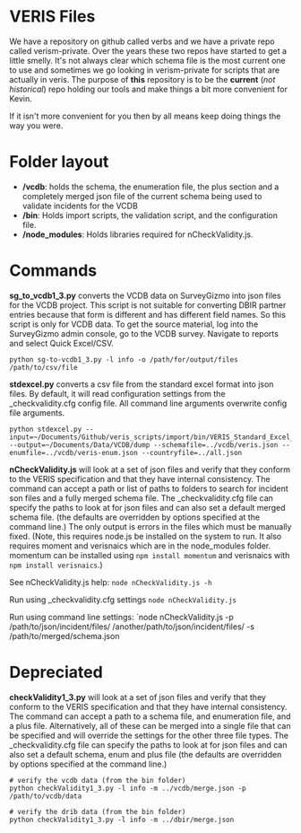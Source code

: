 # VERIS Files
We have a repository on github called verbs and we have a private repo called verism-private. Over the years these two repos have started to get a little smelly. It's not always clear which schema file is the most current one to use and sometimes we go looking in verism-private for scripts that are actually in veris. The purpose of **this** repository is to be the **current** (_not historical_) repo holding our tools and make things a bit more convenient for Kevin.

If it isn't more convenient for you then by all means keep doing things the way you were.

# Folder layout

 * **/vcdb**: holds the schema, the enumeration file, the plus section and a completely merged json file of the current schema being used to validate incidents for the VCDB
 * **/bin**: Holds import scripts, the validation script, and the configuration file.
 * **/node_modules**: Holds libraries required for nCheckValidity.js.
 
# Commands
**sg_to_vcdb1_3.py** converts the VCDB data on SurveyGizmo into json files for the VCDB project. This script is not suitable for converting DBIR partner entries because that form is different and has different field names. So this script is only for VCDB data. To get the source material, log into the SurveyGizmo admin console, go to the VCDB survey. Navigate to reports and select Quick Excel/CSV.

    python sg-to-vcdb1_3.py -l info -o /path/for/output/files /path/to/csv/file
    


**stdexcel.py** converts a csv file from the standard excel format into json files.  By default, it will read configuration settings from the _checkvalidity.cfg config file.  All command line arguments overwrite config file arguments.

    python stdexcel.py --input=~/Documents/Github/veris_scripts/import/bin/VERIS_Standard_Excel_Example.csv --output=~/Documents/Data/VCDB/dump --schemafile=../vcdb/veris.json --enumfile=../vcdb/veris-enum.json --countryfile=../all.json


**nCheckValidity.js** will look at a set of json files and verify that they conform to the VERIS specification and that they have internal consistency. The command can accept a path or list of paths to folders to search for incident son files and a fully merged schema file.  The _checkvalidity.cfg file can specify the paths to look at for json files and can also set a default merged schema file. (the defaults are overridden by options specified at the command line.) The only output is errors in the files which must be manually fixed.  (Note, this requires node.js be installed on the system to run.  It also requires moment and verisnaics which are in the node_modules folder. momentum can be installed using `npm install momentum` and verisnaics with `npm install verisnaics`.)

See nCheckValidity.js help:
`node nCheckValidity.js -h`

Run using _checkvalidity.cfg settings
`node nCheckValidity.js`

Run using command line settings:
`node nCheckValidity.js -p /path/to/json/incident/files/ /another/path/to/json/incident/files/ -s /path/to/merged/schema.json


# Depreciated
**checkValidity1_3.py** will look at a set of json files and verify that they conform to the VERIS specification and that they have internal consistency. The command can accept a path to a schema file, and enumeration file, and a plus file. Alternatively, all of these can be merged into a single file that can be specified and will override the settings for the other three file types. The _checkvalidity.cfg file can specify the paths to look at for json files and can also set a default schema, enum and plus file (the defaults are overridden by options specified at the command line.)

    # verify the vcdb data (from the bin folder)
    python checkValidity1_3.py -l info -m ../vcdb/merge.json -p /path/to/vcdb/data
    
    # verify the drib data (from the bin folder)
    python checkValidity1_3.py -l info -m ../dbir/merge.json
